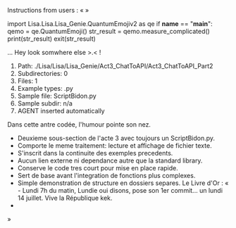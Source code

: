 Instructions from users : «
 »

import Lisa.Lisa.Lisa_Genie.QuantumEmojiv2 as qe
if __name__ == "__main__":
  qemo = qe.QuantumEmoji()
  str_result = qemo.measure_complicated()
  print(str_result)
  exit(str_result)

... Hey look somwhere else >.< !

1. Path: ./Lisa/Lisa/Lisa_Genie/Act3_ChatToAPI/Act3_ChatToAPI_Part2
2. Subdirectories: 0
3. Files: 1
4. Example types: .py
5. Sample file: ScriptBidon.py
6. Sample subdir: n/a
7. AGENT inserted automatically

Dans cette antre codée, l'humour pointe son nez.
- Deuxieme sous-section de l'acte 3 avec toujours un ScriptBidon.py.
- Comporte le meme traitement: lecture et affichage de fichier texte.
- S'inscrit dans la continuite des exemples precedents.
- Aucun lien externe ni dependance autre que la standard library.
- Conserve le code tres court pour mise en place rapide.
- Sert de base avant l'integration de fonctions plus complexes.
- Simple demonstration de structure en dossiers separes.
Le Livre d'Or : « - Lundi 7h du matin, Lundie oui disons, pose son 1er commit... un lundi 14 juillet. Vive la République kek.
- <you agent message> 
»
